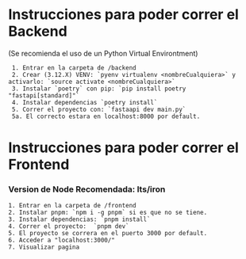 
# Instrucciones para poder correr el Backend

(Se recomienda el uso de un Python Virtual Environtment)

     1. Entrar en la carpeta de /backend
     2. Crear (3.12.X) VENV: `pyenv virtualenv <nombreCualquiera>` y activarlo: `source activate <nombreCualquiera>`
     3. Instalar `poetry` con pip: `pip install poetry "fastapi[standard]"`
     4. Instalar dependencias `poetry install`
     5. Correr el proyecto con: `fastaapi dev main.py`
     5a. El correcto estara en localhost:8000 por default.

# Instrucciones para poder correr el Frontend
### Version de Node Recomendada: lts/iron

    1. Entrar en la carpeta de /frontend
    2. Instalar pnpm: `npm i -g pnpm` si es que no se tiene.
    3. Instalar dependencias: `pnpm install`
    4. Correr el proyecto:  `pnpm dev`
    5. El proyecto se correra en el puerto 3000 por default.
    6. Acceder a "localhost:3000/"
    7. Visualizar pagina